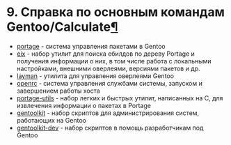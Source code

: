 # 9\. Справка по основным командам Gentoo/Calculate[¶](#9-Справка-по-основным-командам-GentooCalculate)

* [portage](/main/ru/portage_manuals) - система управления пакетами в Gentoo
* [eix](/main/ru/eix) - набор утилит для поиска ебилдов по дереву Portage и получения информации о них, в том числе работа с локальными настройками, внешними оверлеями, версиями пакетов и др.
* [layman](/main/ru/layman) - утилита для управления оверлеями Gentoo
* [openrc](/main/ru/openrc_manuals) - система управления службами системы, запуском и завершением работы хоста
* [portage-utils](/main/ru/portage-utils_manuals) - набор легких и быстрых утилит, написанных на C, для извлечения информации о пакетах в Portage
* [gentoolkit](/main/ru/gentoolkit_manuals) - набор скриптов для администрирования систем, работающих на Gentoo
* [gentoolkit-dev](/main/ru/gentoolkit-dev_manuals) - набор скриптов в помощь разработчикам под Gentoo
